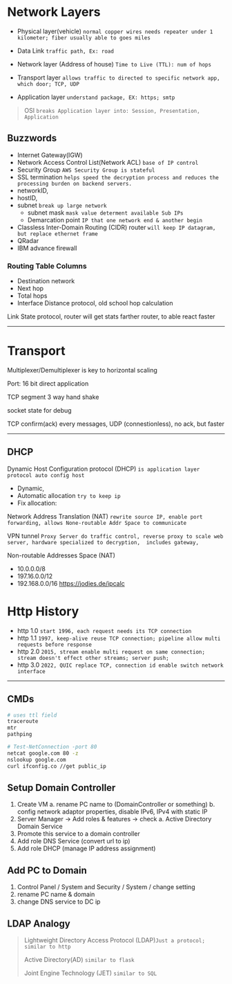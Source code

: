 # Network Layers

- Physical layer(vehicle) `normal copper wires needs repeater under 1 kilometer; fiber usually able to goes miles`

- Data Link `traffic path, Ex: road`
- Network layer (Address of house) `Time to Live (TTL): num of hops`
- Transport layer `allows traffic to directed to specific network app, which door; TCP, UDP`
- Application layer `understand package, EX: https; smtp`

> OSI `breaks Application layer into: Session, Presentation, Application`

## Buzzwords

- Internet Gateway(IGW)
- Network Access Control List(Network ACL) `base of IP control`
- Security Group `AWS Security Group is stateful`
- SSL termination `helps speed the decryption process and reduces the processing burden on backend servers.`
- networkID,
- hostID,
- subnet `break up large network`
  - subnet mask `mask value determent available Sub IPs`
  - Demarcation point `IP that one network end & another begin`
- Classless Inter-Domain Routing (CIDR)
router `will keep IP datagram, but replace ethernet frame`
- QRadar
- IBM advance firewall

### Routing Table Columns

- Destination network
- Next hop
- Total hops
- Interface
Distance protocol, old school hop calculation

Link State protocol, router will get stats farther router, to able react faster

---

# Transport

Multiplexer/Demultiplexer is key to horizontal scaling

Port: 16 bit direct application

TCP segment
3 way hand shake

socket state for debug

TCP confirm(ack) every messages,
UDP (connestionless), no ack, but faster

---

## DHCP

Dynamic Host Configuration protocol (DHCP) `is application layer protocol auto config host`

- Dynamic,
- Automatic allocation `try to keep ip`
- Fix allocation:
  
Network Address Translation (NAT) `rewrite source IP, enable port forwarding, allows None-routable Addr Space to communicate`

VPN tunnel `Proxy Server do traffic control, reverse proxy to scale web server, hardware specialized to decryption,  includes gateway,`

Non-routable Addresses Space (NAT)

- 10.0.0.0/8
- 197.16.0.0/12
- 192.168.0.0/16
<https://jodies.de/ipcalc>

# Http History

- http 1.0 `start 1996, each request needs its TCP connection`
- http 1.1 `1997, keep-alive reuse TCP connection; pipeline allow multi requests before response`
- http 2.0 `2015, stream enable multi request on same connection; stream doesn't effect other streams; server push;`
- http 3.0 `2022, QUIC replace TCP, connection id enable switch network interface`

---

## CMDs

```bash
# uses ttl field
traceroute
mtr
pathping

# Test-NetConnection -port 80
netcat google.com 80 -z
nslookup google.com
curl ifconfig.co //get public_ip
```

## Setup Domain Controller

1. Create VM
   a. rename PC name to (DomainController or something)
   b. config network adaptor properties, disable IPv6, IPv4 with static IP
2. Server Manager -> Add roles & features -> check
   a. Active Directory Domain Service
3. Promote this service to a domain controller
4. Add role DNS Service (convert url to ip)
5. Add role DHCP (manage IP address assignment)

## Add PC to Domain

1. Control Panel / System and Security / System / change setting
2. rename PC name & domain
3. change DNS service to DC ip

## LDAP Analogy
>
> Lightweight Directory Access Protocol (LDAP)`Just a protocol; similar to http`
>
> Active Directory(AD) `similar to flask`
>
> Joint Engine Technology (JET) `similar to SQL`
